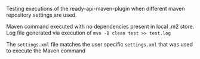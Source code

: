 Testing executions of the ready-api-maven-plugin when different maven repository settings are used.

Maven command executed with no dependencies present in local .m2 store. Log file generated via execution of `mvn -B clean test >> test.log`

The `settings.xml` file matches the user specific `settings.xml` that was used to execute the Maven command
